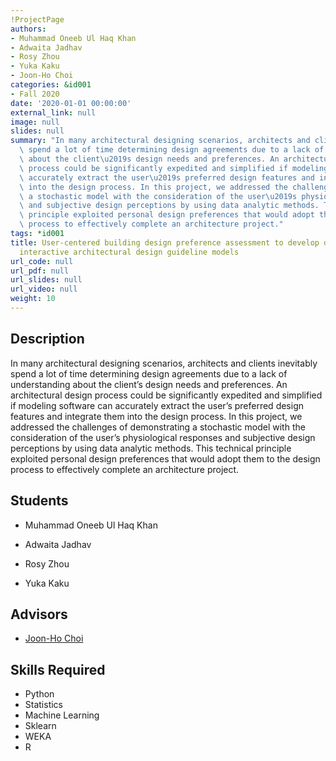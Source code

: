 ```yaml
---
!ProjectPage
authors:
- Muhammad Oneeb Ul Haq Khan
- Adwaita Jadhav
- Rosy Zhou
- Yuka Kaku
- Joon-Ho Choi
categories: &id001
- Fall 2020
date: '2020-01-01 00:00:00'
external_link: null
image: null
slides: null
summary: "In many architectural designing scenarios, architects and clients inevitably\
  \ spend a lot of time determining design agreements due to a lack of understanding\
  \ about the client\u2019s design needs and preferences. An architectural design\
  \ process could be significantly expedited and simplified if modeling software can\
  \ accurately extract the user\u2019s preferred design features and integrate them\
  \ into the design process. In this project, we addressed the challenges of demonstrating\
  \ a stochastic model with the consideration of the user\u2019s physiological responses\
  \ and subjective design perceptions by using data analytic methods. This technical\
  \ principle exploited personal design preferences that would adopt them to the design\
  \ process to effectively complete an architecture project."
tags: *id001
title: User-centered building design preference assessment to develop data-driven
  interactive architectural design guideline models
url_code: null
url_pdf: null
url_slides: null
url_video: null
weight: 10
---
```

## Description

In many architectural designing scenarios, architects and clients inevitably spend a lot of time determining design agreements due to a lack of understanding about the client’s design needs and preferences. An architectural design process could be significantly expedited and simplified if modeling software can accurately extract the user’s preferred design features and integrate them into the design process. In this project, we addressed the challenges of demonstrating a stochastic model with the consideration of the user’s physiological responses and subjective design perceptions by using data analytic methods. This technical principle exploited personal design preferences that would adopt them to the design process to effectively complete an architecture project.





## Students

* Muhammad Oneeb Ul Haq Khan

* Adwaita Jadhav

* Rosy Zhou

* Yuka Kaku

## Advisors

* [Joon-Ho Choi](../../../author/joonho-choi)

## Skills Required


* Python
* Statistics
* Machine Learning
* Sklearn
* WEKA
* R